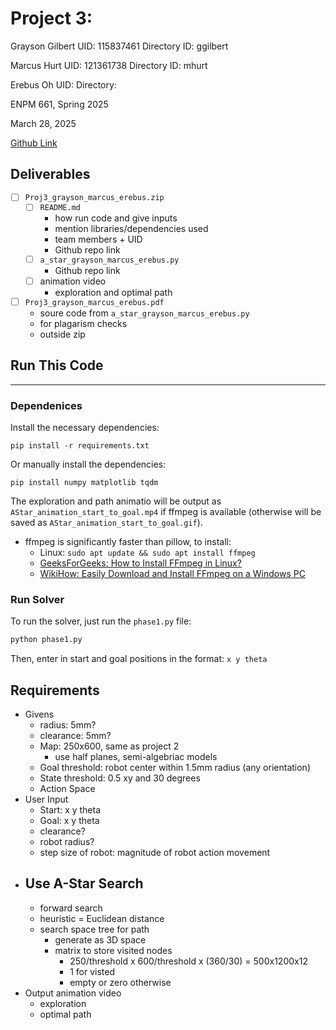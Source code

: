 # Project 3:

Grayson Gilbert
UID: 115837461
Directory ID: ggilbert

Marcus Hurt
UID: 121361738
Directory ID: mhurt

Erebus Oh
UID: 
Directory:

ENPM 661, Spring 2025

March 28, 2025

[Github Link](https://github.com/ereoh/ENPM661-Project-3)

## Deliverables
- [ ] `Proj3_grayson_marcus_erebus.zip`
    - [ ] `README.md`
        - how run code and give inputs
        - mention libraries/dependencies used
        - team members + UID
        - Github repo link
    - [ ] `a_star_grayson_marcus_erebus.py`
        - Github repo link
    - [ ] animation video
        - exploration and optimal path
- [ ] `Proj3_grayson_marcus_erebus.pdf`
    - soure code from `a_star_grayson_marcus_erebus.py`
    - for plagarism checks
    - outside zip

## Run This Code
---

### Dependenices
Install the necessary dependencies:
```
pip install -r requirements.txt
```
Or manually install the dependencies:
```
pip install numpy matplotlib tqdm
```

The exploration and path animatio will be output as `AStar_animation_start_to_goal.mp4` if ffmpeg is available (otherwise will be saved as `AStar_animation_start_to_goal.gif`).
- ffmpeg is significantly faster than pillow, to install:
    - Linux: `sudo apt update && sudo apt install ffmpeg`
    - [GeeksForGeeks: How to Install FFmpeg in Linux?](https://www.geeksforgeeks.org/how-to-install-ffmpeg-in-linux/)
    - [WikiHow: Easily Download and Install FFmpeg on a Windows PC](https://www.wikihow.com/Install-FFmpeg-on-Windows)

### Run Solver
To run the solver, just run the `phase1.py` file:
```bash
python phase1.py
```
Then, enter in start and goal positions in the format: `x y theta`

## Requirements
- Givens
    - radius: 5mm?
    - clearance: 5mm?
    - Map: 250x600, same as project 2
        - use half planes, semi-algebriac models
    - Goal threshold: robot center within 1.5mm radius (any orientation)
    - State threshold: 0.5 xy and 30 degrees
    - Action Space
- User Input
    - Start: x y theta
    - Goal: x y theta
    - clearance?
    - robot radius?
    - step size of robot: magnitude of robot action movement
- Use A-Star Search
    - 
    - forward search
    - heuristic = Euclidean distance
    - search space tree for path
        - generate as 3D space
        - matrix to store visited nodes
            - 250/threshold x 600/threshold x (360/30) = 500x1200x12
            - 1 for visted
            - empty or zero otherwise
- Output animation video
    - exploration
    - optimal path